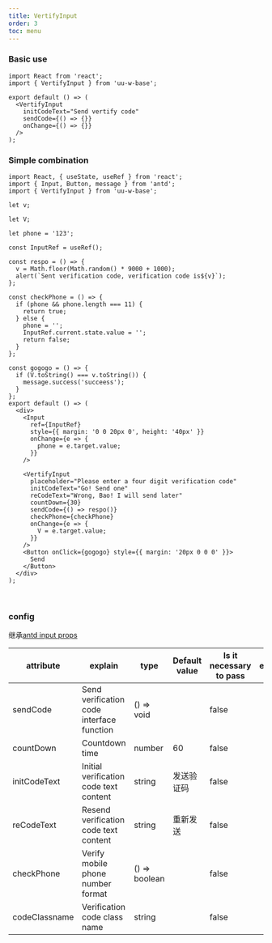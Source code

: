 ```yaml
---
title: VertifyInput
order: 3
toc: menu
---
```


### Basic use

```tsx
import React from 'react';
import { VertifyInput } from 'uu-w-base';

export default () => (
  <VertifyInput
    initCodeText="Send vertify code"
    sendCode={() => {}}
    onChange={() => {}}
  />
);
```

### Simple combination

```tsx
import React, { useState, useRef } from 'react';
import { Input, Button, message } from 'antd';
import { VertifyInput } from 'uu-w-base';

let v;

let V;

let phone = '123';

const InputRef = useRef();

const respo = () => {
  v = Math.floor(Math.random() * 9000 + 1000);
  alert(`Sent verification code, verification code is${v}`);
};

const checkPhone = () => {
  if (phone && phone.length === 11) {
    return true;
  } else {
    phone = '';
    InputRef.current.state.value = '';
    return false;
  }
};

const gogogo = () => {
  if (V.toString() === v.toString()) {
    message.success('succeess');
  }
};
export default () => (
  <div>
    <Input
      ref={InputRef}
      style={{ margin: '0 0 20px 0', height: '40px' }}
      onChange={e => {
        phone = e.target.value;
      }}
    />

    <VertifyInput
      placeholder="Please enter a four digit verification code"
      initCodeText="Go! Send one"
      reCodeText="Wrong, Bao! I will send later"
      countDown={30}
      sendCode={() => respo()}
      checkPhone={checkPhone}
      onChange={e => {
        V = e.target.value;
      }}
    />
    <Button onClick={gogogo} style={{ margin: '20px 0 0 0' }}>
      Send
    </Button>
  </div>
);
```

<br/>

### config

继承[antd input props](https://ant.design/components/input-cn/#Input)

| attribute     | explain                                   | type          | Default value | Is it necessary to pass | edition |
| ------------- | ----------------------------------------- | ------------- | ------------- | ----------------------- | ------- |
| sendCode      | Send verification code interface function | () => void    |               | false                   |         |
| countDown     | Countdown time                            | number        | 60            | false                   |         |
| initCodeText  | Initial verification code text content    | string        | 发送验证码    | false                   |         |
| reCodeText    | Resend verification code text content     | string        | 重新发送      | false                   |         |
| checkPhone    | Verify mobile phone number format         | () => boolean |               | false                   |         |
| codeClassname | Verification code class name              | string        |               | false                   |         |
